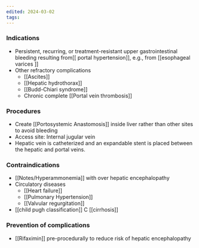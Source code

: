 ```yaml
---
edited: 2024-03-02
tags:
---
```


### Indications 
-  Persistent, recurring, or treatment-resistant upper gastrointestinal bleeding resulting from[[ portal hypertension]], e.g., from [[esophageal varices ]]
- Other refractory complications
	- [[Ascites]]
	- [[Hepatic hydrothorax]]
	- [[Budd-Chiari syndrome]]
	- Chronic complete [[Portal vein thrombosis]] 
### Procedures
- Create [[Portosystemic Anastomosis]] inside liver rather than other sites to avoid bleeding
- Access site: Internal jugular vein
- Hepatic vein is catheterized and an expandable stent is placed between the hepatic and portal veins.
### Contraindications
- [[Notes/Hyperammonemia]] with over hepatic encephalopathy 
- Circulatory diseases
	- [[Heart failure]]
	- [[Pulmonary Hypertension]]
	- [[Valvular regurgitation]] 
- [[child pugh classification]] C [[cirrhosis]] 

### Prevention of complications
- [[Rifaximin]] pre-procedurally to reduce risk of hepatic encephalopathy 